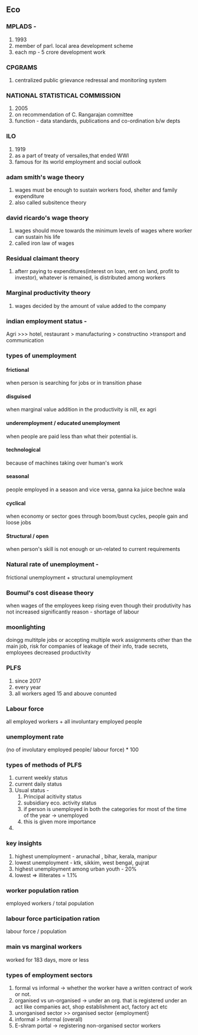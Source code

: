 ## Eco
### MPLADS -
1. 1993
2. member of parl. local area development scheme
3. each mp - 5 crore development work
### CPGRAMS 
1. centralized public grievance redressal and monitoriing system
### NATIONAL STATISTICAL COMMISSION
1. 2005
2. on recommendation of C. Rangarajan committee
3. function - data standards, publications and co-ordination b/w depts
### ILO
1. 1919
2. as a part of treaty of versailes,that ended WWI
3. famous for its world employment and social outlook

### adam smith's wage theory
1. wages must be enough to sustain workers food, shelter and family expenditure
2. also called subsitence theory
### david ricardo's wage theory
1. wages should move towards the minimum levels of wages where worker can sustain his life
2. called iron law of wages
### Residual claimant theory
1. afterr paying to expenditures(interest on loan, rent on land, profit to investor), whatever is remained, is distributed among workers
### Marginal productivity theory
1. wages decided by the amount of value added to the company

### indian employment status - 
Agri >>> hotel, restaurant > manufacturing > constructino >transport and communication

### types of unemployment
#### frictional 
when person is searching for jobs or in transition phase
#### disguised 
when marginal value addition in the productivity is nill, ex agri
#### underemployment / educated unemployment
when people are paid less than what their potential is.
#### technological 
because of machines taking over human's work
#### seasonal
people employed in a season and vice versa,  ganna ka juice bechne wala
#### cyclical 
when economy or sector goes through boom/bust cycles, people gain and loose jobs
#### Structural / open
when person's skill is not enough or un-related to current requirements
### Natural rate of unemployment - 
frictional unemployment + structural unemployment

### Boumul's cost disease theory
when wages of the employees keep rising even though their produtivity has not increased significantly
reason  - shortage of labour

### moonlighting
doingg multitple jobs or accepting multiple work assignments other than the main job,
risk for companies of leakage of their info, trade secrets, employees decreased productivity
### PLFS
1. since 2017
2. every  year
3. all workers aged 15 and abouve conunted
### Labour force
all employed workers + all involuntary employed people
### unemployment rate 
(no of involutary employed people/ labour force)  * 100
### types of methods of PLFS
1. current weekly status
2. current daily status
3. Usual status - 
	1. Principal acitivity status
	2. subsidiary eco. activity status
	3. if person is unemployed in both the categories for most of the time of the year -> unemployed
	4. this is given more importance 
4. 
### key insights
1. highest unemployment - arunachal , bihar, kerala, manipur
2. lowest unemployment - ktk, sikkim, west bengal, gujrat
3. highest unemployment among urban youth - 20%
4. lowest => illiterates = 1.1%
### worker population ration
employed workers / total population
### labour force participation ration
labour force / population
### main vs marginal workers
worked for 183 days, more or less

### types of employment sectors
1. formal vs informal -> whether the worker have a written contract of work or not.
2. organised vs un-organised -> under an org. that is registered under an act like companies act, shop establishment act, factory act etc
3. unorganised sector >> organised sector {employment}
4. informal > informal (overall)
5. E-shram portal -> registering non-organised sector workers